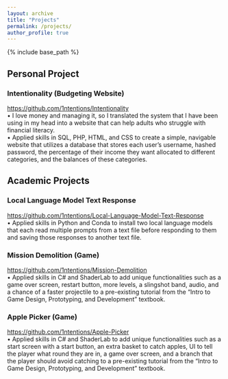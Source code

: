 ```yaml
---
layout: archive
title: "Projects"
permalink: /projects/
author_profile: true
---
```


{% include base_path %}


## Personal Project  
### Intentionality (Budgeting Website)  
https://github.com/1ntentions/Intentionality  
•	I love money and managing it, so I translated the system that I have been using in my head into a website that can help adults who struggle with financial literacy.  
•	Applied skills in SQL, PHP, HTML, and CSS to create a simple, navigable website that utilizes a database that stores each user’s username, hashed password, the percentage of their income they want allocated to different categories, and the balances of these categories.  

## Academic Projects  
### Local Language Model Text Response  
https://github.com/1ntentions/Local-Language-Model-Text-Response  
•	Applied skills in Python and Conda to install two local language models that each read multiple prompts from a text file before responding to them and saving those responses to another text file.  
### Mission Demolition (Game)  
https://github.com/1ntentions/Mission-Demolition  
•	Applied skills in C# and ShaderLab to add unique functionalities such as a game over screen, restart button, more levels, a slingshot band, audio, and a chance of a faster projectile to a pre-existing tutorial from the “Intro to Game Design, Prototyping, and Development” textbook.  
### Apple Picker (Game)  
https://github.com/1ntentions/Apple-Picker  
•	Applied skills in C# and ShaderLab to add unique functionalities such as a start screen with a start button, an extra basket to catch apples, UI to tell the player what round they are in, a game over screen, and a branch that the player should avoid catching to a pre-existing tutorial from the “Intro to Game Design, Prototyping, and Development” textbook.
